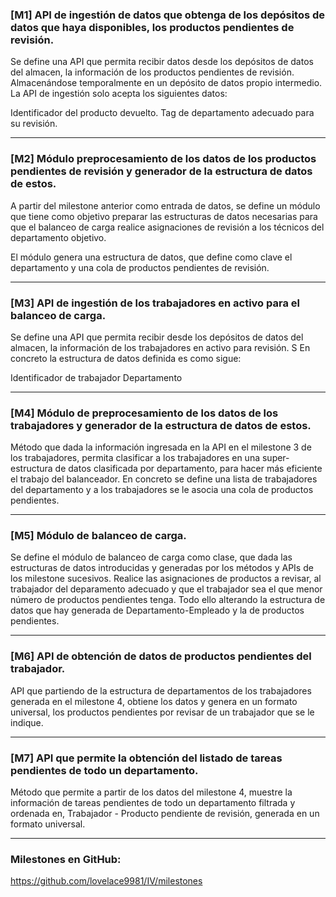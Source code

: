### [M1] API de ingestión de datos que obtenga de los depósitos de datos que haya disponibles, los productos pendientes de revisión.

Se define una API que permita recibir datos desde los depósitos de datos del almacen, la información de los productos pendientes de revisión. Almacenándose temporalmente en un depósito de datos propio intermedio. La API de ingestión solo acepta los siguientes datos:

Identificador del producto devuelto.
Tag de departamento adecuado para su revisión.

---

### [M2] Módulo preprocesamiento de los datos de los productos pendientes de revisión y generador de la estructura de datos de estos.

A partir del milestone anterior como entrada de datos, se define un módulo que tiene como objetivo preparar las estructuras de datos necesarias para que el balanceo de carga realice asignaciones de revisión a los técnicos del departamento objetivo. 

El módulo genera una estructura de datos, que define como clave el departamento y una cola de productos pendientes de revisión.

---

### [M3] API de ingestión de los trabajadores en activo para el balanceo de carga.

Se define una API que permita recibir desde los depósitos de datos del almacen, la información de los trabajadores en activo para revisión. S
En concreto la estructura de datos definida es como sigue:

Identificador de trabajador
Departamento

---

### [M4] Módulo de preprocesamiento de los datos de los trabajadores y generador de la estructura de datos de estos.

Método que dada la información ingresada en la API en el milestone 3 de los trabajadores, permita clasificar a los trabajadores en una super-estructura de datos clasificada por departamento, para hacer más eficiente el trabajo del balanceador. En concreto se define una lista de trabajadores del departamento y a los trabajadores se le asocia una cola de productos pendientes.

---

### [M5] Módulo de balanceo de carga.

Se define el módulo de balanceo de carga como clase, que dada las estructuras de datos introducidas y generadas por los métodos y APIs de los milestone sucesivos. Realice las asignaciones de productos a revisar, al trabajador del deparamento adecuado y que el trabajador sea el que menor número de productos pendientes tenga. Todo ello alterando la estructura de datos que hay generada de Departamento-Empleado y la de productos pendientes.

---

### [M6] API de obtención de datos de productos pendientes del trabajador.

API que partiendo de la estructura de departamentos de los trabajadores generada en el milestone 4, obtiene los datos y genera en un formato universal, los productos pendientes por revisar de un trabajador que se le indique.

---

### [M7] API que permite la obtención del listado de tareas pendientes de todo un departamento.

Método que permite a partir de los datos del milestone 4, muestre la información de tareas pendientes de todo un departamento filtrada y ordenada en, Trabajador - Producto pendiente de revisión, generada en un formato universal.

---

### Milestones en GitHub: 

https://github.com/lovelace9981/IV/milestones
